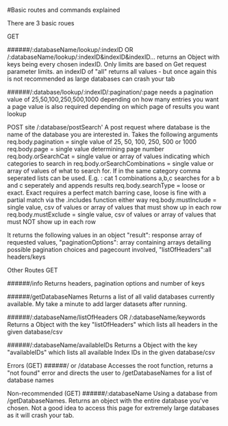 #Basic routes and commands explained


There are 3 basic roues




GET

######/:databaseName/lookup/:indexID OR /:databaseName/lookup/:indexID&indexID&indexID...
returns an Object with keys being every chosen indexID. Only limits are based on Get request parameter limits.
an indexID of "all" returns all values - but once again this is not recommended as large databases can crash your tab


######/:database/lookup/:indexID/:pagination/:page
needs a pagination value of 25,50,100,250,500,1000 depending on how many entries you want
a page value is also required depending on which page of results you want
lookup



POST
site /:database/postSearch'
A post request where database is the name of the database you are interested in.
Takes the following arguments
req.body.pagination = single value of 25, 50, 100, 250, 500 or 1000
req.body.page = single value determining page number
req.body.orSearchCat = single value or array of values indicating which categories to search in
req.body.orSearchCombinations = single value or array of values of what to search for. If in the same category comma seperated lists can be used. E.g. : cat 1 combinations a,b,c searches for a b and c seperately and appends results
req.body.searchType = loose or exact. Exact requires a perfect match barring case, loose is fine with a partial match via the .includes function either way
req.body.mustInclude = single value, csv of values or array of values that must show up in each row
req.body.mustExclude = single value, csv of values or array of values that must NOT show up in each row

It returns the following values in an object
"result": response array of requested values, 
"paginationOptions": array containing arrays detailing possible pagination choices and pagecount involved, 
"listOfHeaders":all headers/keys


Other Routes
GET

######/info
Returns headers, pagination options and number of keys

######/getDatabaseNames
Returns a list of all valid databases currently available. My take a minute to add larger datasets after running.


######/:databaseName/listOfHeaders OR /:databaseName/keywords
Returns a Object with the key "listOfHeaders" which lists all headers in the given database/csv

######/:databaseName/availableIDs 
Returns a Object with the key "availableIDs" which lists all available Index IDs in the given database/csv



Errors (GET)
######/ or /database
Accesses the root function, returns a "not found" error and directs the user to /getDatabaseNames for a list of database names


Non-recommended (GET)
######/:databaseName
Using a database from /getDatabaseNames. Returns an object with the entire database you've chosen. Not a good idea to  access this page for extremely large databases as it will crash your tab.






